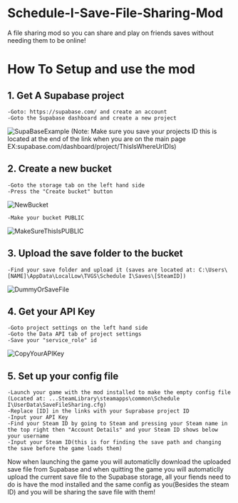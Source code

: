# Schedule-I-Save-File-Sharing-Mod
A file sharing mod so you can share and play on friends saves without needing them to be online!


# How To Setup and use the mod

## 1. Get A Supabase project

	-Goto: https://supabase.com/ and create an account
	-Goto the Supabase dashboard and create a new project
![SupaBaseExample](https://github.com/user-attachments/assets/4603a1a6-65ec-4509-8bfe-ab5bc24632e4)
	(Note: Make sure you save your projects ID this is located at the end of the link when you are on the main page EX:supabase.com/dashboard/project/ThisIsWhereUrIDIs)
## 2. Create a new bucket
	-Goto the storage tab on the left hand side
	-Press the "Create bucket" button 
![NewBucket](https://github.com/user-attachments/assets/ee447781-f2a3-42d4-9c67-5aeb5ad9fbaf)	
 	
  	-Make your bucket PUBLIC 

 ![MakeSureThisIsPUBLIC](https://github.com/user-attachments/assets/ba28488a-f122-411a-8d9b-6908ff3fb953)

## 3. Upload the save folder to the bucket
	-Find your save folder and upload it (saves are located at: C:\Users\[NAME]\AppData\LocalLow\TVGS\Schedule I\Saves\[SteamID])
![DummyOrSaveFile](https://github.com/user-attachments/assets/490487dd-1c3c-4fef-a901-49c39cf64d3e)

## 4. Get your API Key
	-Goto project settings on the left hand side
	-Goto the Data API tab of project settings
	-Save your "service_role" id
![CopyYourAPIKey](https://github.com/user-attachments/assets/66cb0df6-4df1-4a86-9745-d36a923cf32c)

## 5. Set up your config file
	-Launch your game with the mod installed to make the empty config file (Located at: ...SteamLibrary\steamapps\common\Schedule I\UserData\SaveFileSharing.cfg)
	-Replace [ID] in the links with your Suprabase project ID 
	-Input your API Key
	-Find your Steam ID by going to Steam and pressing your Steam name in the top right then "Account Details" and your Steam ID shows below your username
	-Input your Steam ID(this is for finding the save path and changing the save before the game loads them)

Now when launching the game you will automaticlly download the uploaded save file from Supabase and when quitting the game you will automaticlly upload the current save file to the Supabase storage, all your fiends need to do is have the mod installed and the same config as you(Besides the steam ID) and you will be sharing the save file with them!
